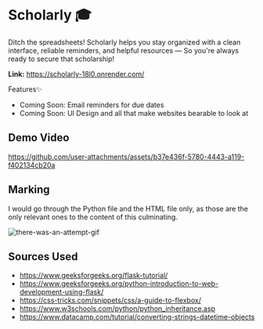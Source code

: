 # Scholarly 🎓
Ditch the spreadsheets! Scholarly helps you stay organized with a clean interface, reliable reminders, and helpful resources — 
So you're always ready to secure that scholarship!

**Link:** https://scholarly-18l0.onrender.com/

Features✨
- Coming Soon: Email reminders for due dates
- Coming Soon: UI Design and all that make websites bearable to look at

## Demo Video

https://github.com/user-attachments/assets/b37e436f-5780-4443-a119-f402134cb20a

## Marking
I would go through the Python file and the HTML file only, as those are the only relevant ones 
to the content of this culminating.

![there-was-an-attempt-gif](https://github.com/user-attachments/assets/f5c841ea-930e-46b7-90f3-9a1ba18bfc65)

## Sources Used
- https://www.geeksforgeeks.org/flask-tutorial/
- https://www.geeksforgeeks.org/python-introduction-to-web-development-using-flask/
- https://css-tricks.com/snippets/css/a-guide-to-flexbox/
- https://www.w3schools.com/python/python_inheritance.asp
- https://www.datacamp.com/tutorial/converting-strings-datetime-objects

